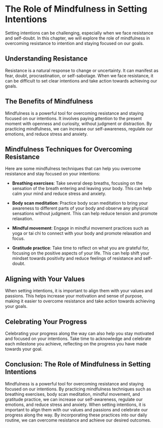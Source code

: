 The Role of Mindfulness in Setting Intentions
============================================================================================

Setting intentions can be challenging, especially when we face resistance and self-doubt. In this chapter, we will explore the role of mindfulness in overcoming resistance to intention and staying focused on our goals.

Understanding Resistance
------------------------

Resistance is a natural response to change or uncertainty. It can manifest as fear, doubt, procrastination, or self-sabotage. When we face resistance, it can be difficult to set clear intentions and take action towards achieving our goals.

The Benefits of Mindfulness
---------------------------

Mindfulness is a powerful tool for overcoming resistance and staying focused on our intentions. It involves paying attention to the present moment with openness and curiosity, without judgment or distraction. By practicing mindfulness, we can increase our self-awareness, regulate our emotions, and reduce stress and anxiety.

Mindfulness Techniques for Overcoming Resistance
------------------------------------------------

Here are some mindfulness techniques that can help you overcome resistance and stay focused on your intentions:

* **Breathing exercises**: Take several deep breaths, focusing on the sensation of the breath entering and leaving your body. This can help calm your mind and reduce stress and anxiety.

* **Body scan meditation**: Practice body scan meditation to bring your awareness to different parts of your body and observe any physical sensations without judgment. This can help reduce tension and promote relaxation.

* **Mindful movement**: Engage in mindful movement practices such as yoga or tai chi to connect with your body and promote relaxation and focus.

* **Gratitude practice**: Take time to reflect on what you are grateful for, focusing on the positive aspects of your life. This can help shift your mindset towards positivity and reduce feelings of resistance and self-doubt.

Aligning with Your Values
-------------------------

When setting intentions, it is important to align them with your values and passions. This helps increase your motivation and sense of purpose, making it easier to overcome resistance and take action towards achieving your goals.

Celebrating Your Progress
-------------------------

Celebrating your progress along the way can also help you stay motivated and focused on your intentions. Take time to acknowledge and celebrate each milestone you achieve, reflecting on the progress you have made towards your goal.

Conclusion: The Role of Mindfulness in Setting Intentions
---------------------------------------------------------

Mindfulness is a powerful tool for overcoming resistance and staying focused on our intentions. By practicing mindfulness techniques such as breathing exercises, body scan meditation, mindful movement, and gratitude practice, we can increase our self-awareness, regulate our emotions, and reduce stress and anxiety. When setting intentions, it is important to align them with our values and passions and celebrate our progress along the way. By incorporating these practices into our daily routine, we can overcome resistance and achieve our desired outcomes.
